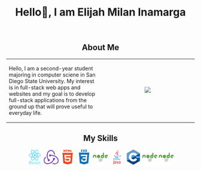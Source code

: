 <div align="center">
  <h1>
    Hello👋, I am Elijah Milan Inamarga
  </h1>
  <br>
  <h2 >About Me</h2>
  <table width="100%">
    <tr>
      <td align="left">
        <p>
          Hello, I am a second-year student majoring in computer sciene in San Diego State University. My interest is in full-stack web apps and websites and my goal is to develop full-stack applications from the ground up that will prove useful to everyday life.
        </p>
      </td>
      <td align="center" width="50%">
        <img src="https://encrypted-tbn0.gstatic.com/images?q=tbn:ANd9GcRU9Obofy-DqhDfwEaKcqs1hN_cDaNq4JsNzA&s"/>
      </td>
    </tr>
  </table>
  <h2>My Skills</h2>
  <div display="inline">
    <img src="https://github.com/devicons/devicon/blob/master/icons/react/react-original-wordmark.svg" alt="html5" width="40" height="40""/>
    <img src="https://github.com/devicons/devicon/blob/master/icons/redux/redux-original.svg" alt="html5" width="40" height="40""/>
    <img src="https://github.com/devicons/devicon/blob/master/icons/html5/html5-plain-wordmark.svg" alt="html5" width="40" height="40"/>
    <img src="https://github.com/devicons/devicon/blob/master/icons/css3/css3-plain-wordmark.svg" alt="css" width="40" height="40"/>
    <img src="https://github.com/devicons/devicon/blob/master/icons/nodejs/nodejs-plain-wordmark.svg" alt="css" width="40" height="40"/>
    <img src="https://github.com/devicons/devicon/blob/master/icons/java/java-original-wordmark.svg" alt="css" width="40" height="40"/>
    <img src="https://github.com/devicons/devicon/blob/master/icons/cplusplus/cplusplus-original.svg" alt="css" width="40" height="40"/>
    <img src="https://github.com/devicons/devicon/blob/master/icons/nodejs/nodejs-plain-wordmark.svg" alt="css" width="40" height="40"/>
    <img src="https://github.com/devicons/devicon/blob/master/icons/nodejs/nodejs-plain-wordmark.svg" alt="css" width="40" height="40"/>
        </div>
</div>



